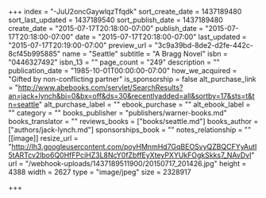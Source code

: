 +++
index = "-JuU2oncGaywlqzTfqdk"
sort_create_date = 1437189480
sort_last_updated = 1437189540
sort_publish_date = 1437189480
create_date = "2015-07-17T20:18:00-07:00"
publish_date = "2015-07-17T20:18:00-07:00"
date = "2015-07-17T20:18:00-07:00"
last_updated = "2015-07-17T20:19:00-07:00"
preview_url = "3c9a39bd-8de2-d2fe-442c-8cf45b995885"
name = "Seattle"
subtitle = "A Bragg Novel"
isbn = "0446327492"
isbn_13 = ""
page_count = "249"
description = ""
publication_date = "1985-10-01T00:00:00-07:00"
how_we_acquired = "Gifted by non-conflicting partner"
is_sponsorship = false
alt_purchase_link = "http://www.abebooks.com/servlet/SearchResults?an=jack+lynch&bi=0&bx=off&ds=30&recentlyadded=all&sortby=17&sts=t&tn=seattle"
alt_purchase_label = ""
ebook_purchase = ""
alt_ebook_label = ""
category = ""
books_publisher = "publishers/warner-books.md"
books_translator = ""
reviews_books = ["books/seattle.md"]
books_author = ["authors/jack-lynch.md"]
sponsorships_book = ""
notes_relationship = ""
[[image]]
resize_url = "http://lh3.googleusercontent.com/poyHMnmHd7GqBEOSvyQZBQCFYyAutI5tARTcv2lbo6Q0HfFPciHZ3L8NcY0fZbffEyXteyPXYUkFOgkSkks7_NAvDvI"
url = "/webhook-uploads/1437189511900/20150717_201426.jpg"
height = 4388
width = 2627
type = "image/jpeg"
size = 2328917

+++
